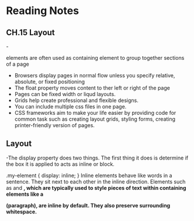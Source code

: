 # Reading Notes

## CH.15 Layout

-<div> elements are often used as containing element to group together sections of a page
- Browsers display pages in normal flow unless you specify relative, absolute, or fixed positioning
- The float property moves content to ther left or right of the page
- Pages can be fixed width or liqud layouts.
- Grids help create professional and flexible designs.
- You can include multiple css files in one page.
- CSS frameworks aim to make your life easier by providing code for common task such as creating layout grids, styling forms, creating printer-friendly version of pages.

## Layout

-The display property does two things. The first thing it does is determine if the box it is applied to acts as inline or block.


.my-element {
  display: inline;
}
Inline elements behave like words in a sentence. They sit next to each other in the inline direction. Elements such as <span> and <strong>, which are typically used to style pieces of text within containing elements like a <p> (paragraph), are inline by default. They also preserve surrounding whitespace.